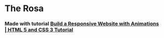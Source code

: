 # The Rosa

### Made with tutorial [Build a Responsive Website with Animations | HTML 5 and CSS 3 Tutorial](https://www.youtube.com/watch?v=FZQxPTV3cFk)

